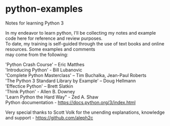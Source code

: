 # python-examples
Notes for learning Python 3

In my endeavor to learn python, I'll be collecting my notes and example code here for reference and review purposes.  
To date, my training is self-guided through the use of text books and online resources. Some examples and comments  
may come from the following:

'Python Crash Course' – Eric Matthes  
'Introducing Python' - Bill Lubanovic  
'Complete Python Masterclass' – Tim Buchalka, Jean-Paul Roberts  
'The Python 3 Standard Library by Example' – Doug Hellmann   
'Effectice Python' – Brett Slatkin  
'Think Python' - Allen B. Downey  
'Learn Python the Hard Way" - Zed A. Shaw  
Python documentation - https://docs.python.org/3/index.html  

Very special thanks to Scott Volk for the unending explanations, knowledge and support  - https://github.com/aleph2c
